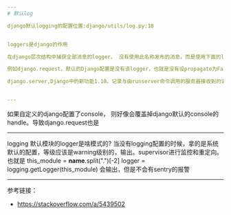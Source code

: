 ```yaml
---
# 默认log

django默认logging的配置位置:django/utils/log.py:18


loggers是django的作用

在django层次结构中捕获全部消息的logger。 没有使用此名称发布的消息，而是使用下面的logger之一(例如django.request)。handlers有两个，一个是标准输出(require_debug_true);一个是mail_admins，应该是用来发送**ERROE**级别信息到后台邮件的

例如django.request，默认的Django配置是没有该logger，也就是没有设propagate为Fasle。所以会传递给父级logger,django。

django.server,Django中的新功能1.10。记录与由runserver命令调用的服务器接收到的请求的处理相关的消息。 HTTP 5XX响应记录为ERROR消息，4XX响应记录为WARNING消息，其他所有内容都记录为INFO。propagate 为False，不会传给django父级logger 


---
```


如果自定义的django配置了console， 则好像会覆盖掉django默认的console的handle。导致django.request也是

---

logging 默认模块的logger是啥模式的?
当没有logging配置的时候，拿的是系统默认的配置，等级应该是warning级别的，输出。supervisor进行监控和重定向。
也就是
this_module = __name__.split(".")[-2]
logger = logging.getLogger(this_module)
会输出，但是不会有sentry的报警

---

参考链接：

- https://stackoverflow.com/a/5439502